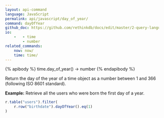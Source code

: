 ```yaml
---
layout: api-command 
language: JavaScript
permalink: api/javascript/day_of_year/
command: dayOfYear 
github_doc: https://github.com/rethinkdb/docs/edit/master/2-query-language/api/javascript/dates-and-times/dayOfYear.md
io:
    -   - time
        - number
related_commands:
    now: now/
    time: time/
---
```


{% apibody %}
time.day_of_year() → number
{% endapibody %}

Return the day of the year of a time object as a number between 1 and 366 (following ISO 8601 standard).

__Example:__ Retrieve all the users who were born the first day of a year.

```js
r.table("users").filter(
    r.row("birthdate").dayOfYear().eq(1)
)
```



